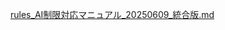 [rules_AI制限対応マニュアル_20250609_統合版.md](https://github.com/user-attachments/files/20682871/rules_AI._20250609_.md)
